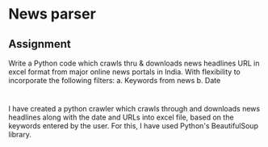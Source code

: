 # News parser
## Assignment
Write a Python code which crawls thru & downloads news headlines URL in excel format from major online news portals in India. With flexibility to incorporate the following filters: a. Keywords from news  b. Date
#
I have created a python crawler which crawls through and downloads news headlines along with the date and URLs into excel file, based on the keywords entered by the user. For this, I have used Python's BeautifulSoup library.
